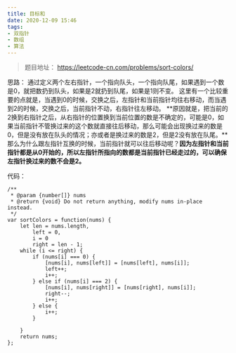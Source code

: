 ```yaml
---
title: 目标和
date: 2020-12-09 15:46
tags:
- 双指针
- 数组
- 算法
---
```


>题目地址： https://leetcode-cn.com/problems/sort-colors/

思路： 通过定义两个左右指针，一个指向队头，一个指向队尾，如果遇到一个数是0，就把数扔到队头，如果是2就扔到队尾，如果是1则不变。 这里有一个比较重要的点就是，当遇到0的时候，交换之后，左指针和当前指针均往右移动，而当遇到2的时候，交换之后，当前指针不动，右指针往左移动。 **原因就是，把当前的2换到右指针之后，从右指针的位置换到当前位置的数是不确定的，可能是0，如果当前指针不管换过来的这个数就直接往后移动，那么可能会出现换过来的数是0，但是没有放在队头的情况；亦或者是换过来的数是2，但是2没有放在队尾。**那么为什么跟左指针互换的时候，当前指针就可以往后移动呢？**因为左指针和当前指针都是从0开始的，所以左指针所指向的数都是当前指针已经走过的，可以确保左指针换过来的数不会是2。**

代码：
```
/**
 * @param {number[]} nums
 * @return {void} Do not return anything, modify nums in-place instead.
 */
var sortColors = function(nums) {
    let len = nums.length,
        left = 0,
        i = 0
        right = len - 1;
    while (i <= right) {
        if (nums[i] === 0) {
            [nums[i], nums[left]] = [nums[left], nums[i]];
            left++;
            i++;
        } else if (nums[i] === 2) {
            [nums[i], nums[right]] = [nums[right], nums[i]];
            right--;
            i++;
        } else {
            i++;
        }
        
    }
    return nums;
};
```